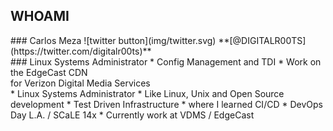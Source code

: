 ## WHOAMI

<section>
### Carlos Meza
![twitter button](img/twitter.svg) <!-- .element style="height:1em; border:0; vertical-align:middle" -->
**[@DIGITALR00TS](https://twitter.com/digitalr00ts)<!-- .element style="color:lightgreen" -->**

</section>
<!-- -->

<section>
### Linux Systems Administrator
* Config Management and TDI
* Work on the EdgeCast CDN<br/>for Verizon Digital Media Services

<aside class="notes">
* Linux Systems Administrator
* Like Linux, Unix and Open Source development
* Test Driven Infrastructure
  * where I learned CI/CD
  * DevOps Day L.A. / SCaLE 14x
* Currently work at VDMS / EdgeCast
</aside>
</section>
<!-- -->

